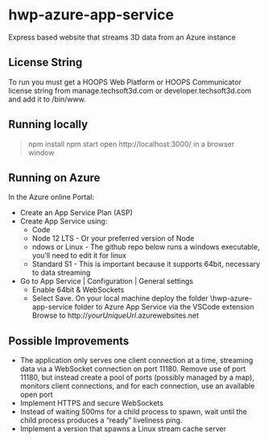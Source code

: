 # hwp-azure-app-service
Express based website that streams 3D data from an Azure instance

## License String
To run you must get a HOOPS Web Platform or HOOPS Communicator license string from manage.techsoft3d.com or developer.techsoft3d.com and add it to /bin/www.

## Running locally
> npm install
> npm start
open http://localhost:3000/ in a browser window

## Running on Azure
In the Azure online Portal:
- Create an App Service Plan (ASP)
- Create App Service using:
  - Code
  - Node 12 LTS - Or your preferred version of Node
  - ndows or Linux - The github repo below runs a windows executable, you’ll need to edit it for linux
  - Standard S1 - This is important because it supports 64bit, necessary to data streaming
- Go to App Service | Configuration | General settings
  - Enable 64bit & WebSockets
  - Select Save.
On your local machine deploy the folder \hwp-azure-app-service folder to Azure App Service via the VSCode extension
Browse to http://*yourUniqueUrl*.azurewebsites.net

## Possible Improvements
- The application only serves one client connection at a time, streaming data via a WebSocket connection on port 11180. Remove use of port 11180, but instead create a pool of ports (possibly managed by a map), monitors client connections, and for each connection, use an available open port
- Implement HTTPS and secure WebSockets
- Instead of waiting 500ms for a child process to spawn, wait until the child process produces a “ready” liveliness ping.
- Implement a version that spawns a Linux stream cache server
